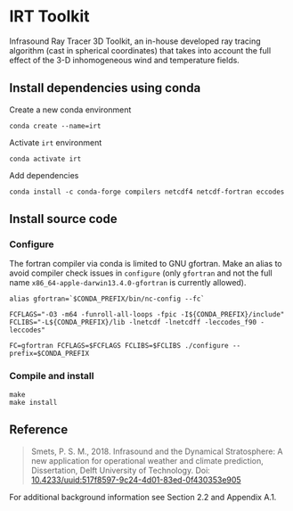 # IRT Toolkit

Infrasound Ray Tracer 3D Toolkit, an in-house developed ray tracing algorithm (cast in spherical coordinates) that takes into account the full effect of the 3-D inhomogeneous wind and temperature fields.


## Install dependencies using conda

Create a new conda environment
```
conda create --name=irt
```

Activate `irt` environment
```
conda activate irt
```

Add dependencies
```
conda install -c conda-forge compilers netcdf4 netcdf-fortran eccodes
```


## Install source code

### Configure

The fortran compiler via conda is limited to GNU gfortran.
Make an alias to avoid compiler check issues in `configure` (only `gfortran` 
and not the full name `x86_64-apple-darwin13.4.0-gfortran` is currently allowed).

```
alias gfortran=`$CONDA_PREFIX/bin/nc-config --fc`

FCFLAGS="-O3 -m64 -funroll-all-loops -fpic -I${CONDA_PREFIX}/include"
FCLIBS="-L${CONDA_PREFIX}/lib -lnetcdf -lnetcdff -leccodes_f90 -leccodes"

FC=gfortran FCFLAGS=$FCFLAGS FCLIBS=$FCLIBS ./configure --prefix=$CONDA_PREFIX
```

### Compile and install

```
make
make install
```


## Reference

> Smets, P. S. M., 2018. Infrasound and the Dynamical Stratosphere: A new application for operational weather and climate prediction, Dissertation, Delft University of Technology. Doi: [10.4233/uuid:517f8597-9c24-4d01-83ed-0f430353e905](https://doi.org/10.4233/uuid:517f8597-9c24-4d01-83ed-0f430353e905)

For additional background information see Section 2.2 and Appendix A.1.
